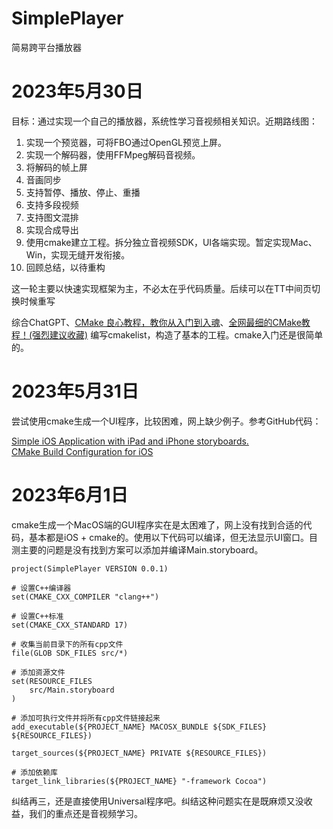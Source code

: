 # SimplePlayer
简易跨平台播放器


# 2023年5月30日

目标：通过实现一个自己的播放器，系统性学习音视频相关知识。近期路线图：
1. 实现一个预览器，可将FBO通过OpenGL预览上屏。
2. 实现一个解码器，使用FFMpeg解码音视频。
3. 将解码的帧上屏
4. 音画同步
5. 支持暂停、播放、停止、重播
6. 支持多段视频
7. 支持图文混排
9. 实现合成导出
9. 使用cmake建立工程。拆分独立音视频SDK，UI各端实现。暂定实现Mac、Win，实现无缝开发衔接。
10. 回顾总结，以待重构 

这一轮主要以快速实现框架为主，不必太在乎代码质量。后续可以在TT中间页切换时候重写

综合ChatGPT、[CMake 良心教程，教你从入门到入魂](https://zhuanlan.zhihu.com/p/500002865)、[全网最细的CMake教程！(强烈建议收藏)](https://zhuanlan.zhihu.com/p/534439206) 编写cmakelist，构造了基本的工程。cmake入门还是很简单的。


# 2023年5月31日

尝试使用cmake生成一个UI程序，比较困难，网上缺少例子。参考GitHub代码：

[Simple iOS Application with iPad and iPhone storyboards.](https://github.com/forexample/testapp)<br>
[CMake Build Configuration for iOS](https://github.com/sheldonth/ios-cmake)

# 2023年6月1日

cmake生成一个MacOS端的GUI程序实在是太困难了，网上没有找到合适的代码，基本都是iOS + cmake的。使用以下代码可以编译，但无法显示UI窗口。目测主要的问题是没有找到方案可以添加并编译Main.storyboard。
``` cmake_minimum_required(VERSION 3.14)
project(SimplePlayer VERSION 0.0.1)

# 设置C++编译器
set(CMAKE_CXX_COMPILER "clang++")

# 设置C++标准
set(CMAKE_CXX_STANDARD 17)

# 收集当前目录下的所有cpp文件
file(GLOB SDK_FILES src/*)

# 添加资源文件
set(RESOURCE_FILES
    src/Main.storyboard
)

# 添加可执行文件并将所有cpp文件链接起来
add_executable(${PROJECT_NAME} MACOSX_BUNDLE ${SDK_FILES} ${RESOURCE_FILES})

target_sources(${PROJECT_NAME} PRIVATE ${RESOURCE_FILES})

# 添加依赖库
target_link_libraries(${PROJECT_NAME} "-framework Cocoa")
```

纠结再三，还是直接使用Universal程序吧。纠结这种问题实在是既麻烦又没收益，我们的重点还是音视频学习。
